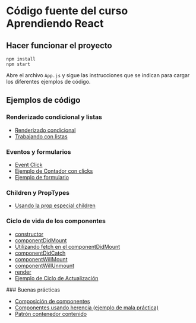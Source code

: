 
# Código fuente del curso Aprendiendo React

## Hacer funcionar el proyecto
```
npm install
npm start
```

Abre el archivo `App.js` y sigue las instrucciones que se indican para cargar los diferentes ejemplos de código.

## Ejemplos de código

### Renderizado condicional y listas
- [Renderizado condicional](./src/sections/conditional.js)
- [Trabajando con listas](./src/sections/lists.js)

### Eventos y formularios
- [Event Click](./src/sections/events.js)
- [Ejemplo de Contador con clicks](./src/ContadorApp.js)
- [Ejemplo de formulario](./src/sections/forms.js)

### Children y PropTypes
- [Usando la prop especial children](./src/sections/children.js)

### Ciclo de vida de los componentes
- [constructor](./src/sections/life-cycle/constructor.js)
- [componentDidMount](./src/sections/life-cycle/componentDidMount.js)
- [Utilizando fetch en el componentDidMount](./src/sections/fetch-example.js)
- [componentDidCatch](./src/sections/life-cycle/componentDidCatch.js)
- [componentWillMount](./src/sections/life-cycle/componentWillMount.js)
- [componentWillUnmount](./src/sections/life-cycle/componentWillUnmount.js)
- [render](./src/sections/life-cycle/render.js)
- [Ejemplo de Ciclo de Actualización](./src/sections/life-cycle/ejemploCicloDeActualizacion.js)

### Buenas prácticas
- [Composición de componentes](./src/sections/componentsWithComposition.js)
- [Componentes usando herencia (ejemplo de mala práctica)](./src/sections/componentsWithInheritance.js)
- [Patrón contenedor contenido](./src/sections/container-component)
